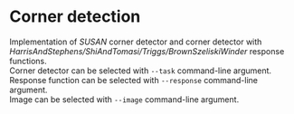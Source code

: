 # Corner detection
Implementation of *SUSAN* corner detector and corner detector with *HarrisAndStephens/ShiAndTomasi/Triggs/BrownSzeliskiWinder* response functions.  
Corner detector can be selected with `--task` command-line argument.  
Response function can be selected with `--response` command-line argument.  
Image can be selected with `--image` command-line argument.
